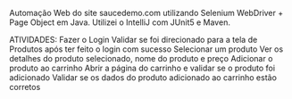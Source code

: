 
Automação Web do site saucedemo.com utilizando Selenium WebDriver + Page Object em Java. Utilizei o IntelliJ com JUnit5 e Maven.


ATIVIDADES:
Fazer o Login
Validar se foi direcionado para a tela de Produtos após ter feito o login com sucesso
Selecionar um produto
Ver os detalhes do produto selecionado, nome do produto e preço
Adicionar o produto ao carrinho 
Abrir a página do carrinho e validar se o produto foi adicionado
Validar se os dados do produto adicionado ao carrinho estão corretos
